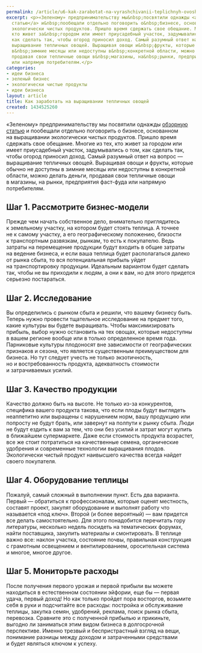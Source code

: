 ```yaml
---
permalink: /article/u6-kak-zarabotat-na-vyrashchivanii-teplichnyh-ovoshchey
excerpt: <p>«Зеленому» предпринимательству мы&nbsp;посвятили однажды <a href="http://business101.ru/article/u6-4-zdorovye-biznes-idei-dlya-realizacii-v-2015-godu">обзорную
  статью</a> и&nbsp;пообещали отдельно поговорить о&nbsp;бизнесе, основанном на&nbsp;выращивании
  экологически чистых продуктов. Пришло время сдержать свое обещание. Многие из&nbsp;тех,
  кто живет за&nbsp;городом или имеет приусадебный участок, задумывались о&nbsp;том,
  как сделать так, чтобы огород приносил доход. Самый разумный ответ на&nbsp;вопрос&nbsp;—
  выращивание тепличных овощей. Выращивая овощи и&nbsp;фрукты, которые обычно не&nbsp;доступны
  в&nbsp;зимние месяцы или недоступны в&nbsp;конкретной области, можно делать деньги,
  продавая свои тепличные овощи в&nbsp;магазины, на&nbsp;рынки, предприятия фаст-фуда
  или напрямую потребителям.</p>
categories:
- идеи бизнеса
- зеленый бизнес
- экологически чистые продукты
- идеи бизнеса
layout: article
title: Как заработать на выращивании тепличных овощей
created: 1434525260
---
```

«Зеленому» предпринимательству мы посвятили однажды [обзорную статью][Link 1] и пообещали отдельно поговорить о бизнесе, основанном на выращивании экологически чистых продуктов. Пришло время сдержать свое обещание. Многие из тех, кто живет за городом или имеет приусадебный участок, задумывались о том, как сделать так, чтобы огород приносил доход. Самый разумный ответ на вопрос — выращивание тепличных овощей. Выращивая овощи и фрукты, которые обычно не доступны в зимние месяцы или недоступны в конкретной области, можно делать деньги, продавая свои тепличные овощи в магазины, на рынки, предприятия фаст-фуда или напрямую потребителям.

## Шаг 1. Рассмотрите бизнес-модели ##

Прежде чем начать собственное дело, внимательно приглядитесь к земельному участку, на котором будет стоять теплица. А точнее не к самому участку, а его географическому положению, близости к транспортным развязкам, рынкам, то есть к покупателю. Ведь затраты на перемещение продукции будут входить в общие затраты на ведение бизнеса, и если ваша теплица будет располагаться далеко от рынка сбыта, то вся потенциальная прибыль уйдет на транспортировку продукции. Идеальным вариантом будет сделать так, чтобы не вы приходили к людям, а они к вам, но для этого придется серьезно постараться.

## Шаг 2. Исследование ##

Вы определились с рынком сбыта и решили, что вашему бизнесу быть. Теперь нужно провести тщательное исследование на предмет того, какие культуры вы будете выращивать. Чтобы максимизировать прибыль, выбор нужно остановить на тех овощах, которые недоступны в вашем регионе вообще или в только определенное время года. Парниковые культуры плодоносят вне зависимости от географических признаков и сезона, что является существенным преимуществом для бизнеса. Но тут следует учесть не только экзотичность, но и востребованность продукта, адекватность стоимости и затрачиваемых усилий.

## Шаг 3. Качество продукции ##

Качество должно быть на высоте. Не только из-за конкурентов, специфика вашего продукта такова, что если плоды будут выглядеть неаппетитно или выращены с нарушением норм, вашу продукцию или попросту не будут брать, или завернут на полпути к рынку сбыта. Люди не будут ездить к вам за тем, что они без усилий и затрат могут купить в ближайшем супермаркете. Даже если стоимость продукта возрастет, все же стоит потратиться на качественные семена, органические удобрения и современные технологии выращивания плодов. Экологически чистый продукт наивысшего качества всегда найдет своего покупателя.

## Шаг 4. Оборудование теплицы ##

Пожалуй, самый сложный в выполнении пункт. Есть два варианта. Первый — обратиться к профессионалам, которые оценят местность, составят проект, закупят оборудование и выполнят работу что называется «под ключ». Второй (и более вероятный) — вам придется все делать самостоятельно. Для этого понадобится перечитать гору литературы, несколько недель посидеть на тематических форумах, найти поставщика, закупить материалы и смонтировать. В теплице важно все: наклон участка, состояние почвы, правильная конструкция с грамотным освещением и вентилированием, оросительная система и многое, многое другое.

## Шаг 5. Мониторьте расходы ##

После получения первого урожая и первой прибыли вы можете находиться в естественном состоянии эйфории, еще бы — первая удача, первый доход! Но как только пройдет пора восторгов, возьмите себя в руки и подсчитайте все расходы: постройка и обслуживание теплицы, закупка семян, удобрений, реклама, поиск рынка сбыта, перевозка. Сравните это с полученной прибылью и прикиньте, выгодно ли заниматься этим видом бизнеса в долгосрочной перспективе. Именно трезвый и беспристрастный взгляд на вещи, понимание разницы между доходом и затраченными средствами и будет являться ключом к успеху.


[Link 1]: http://business101.ru/article/u6-4-zdorovye-biznes-idei-dlya-realizacii-v-2015-godu
